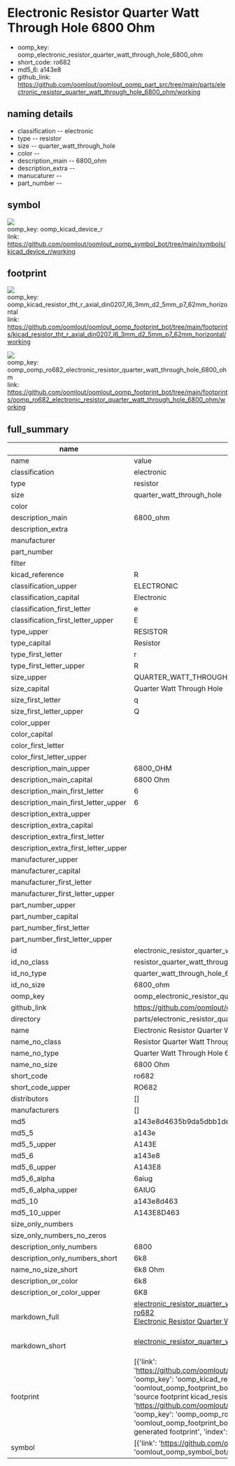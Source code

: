 # Electronic Resistor Quarter Watt Through Hole 6800 Ohm

  
* oomp_key: oomp_electronic_resistor_quarter_watt_through_hole_6800_ohm 
* short_code: ro682
* md5_6: a143e8  
* github_link: https://github.com/oomlout/oomlout_oomp_part_src/tree/main/parts/electronic_resistor_quarter_watt_through_hole_6800_ohm/working  
## naming details
* classification -- electronic
* type -- resistor
* size -- quarter_watt_through_hole
* color -- 
* description_main -- 6800_ohm
* description_extra -- 
* manucaturer -- 
* part_number -- 



## symbol

![](symbol/{index}/working/working_600.png)  
oomp_key: oomp_kicad_device_r  
link: https://github.com/oomlout/oomlout_oomp_symbol_bot/tree/main/symbols/kicad_device_r/working  

## footprint

![](footprint/{index}/working/working_600.png)  
oomp_key: oomp_kicad_resistor_tht_r_axial_din0207_l6_3mm_d2_5mm_p7_62mm_horizontal  
link: https://github.com/oomlout/oomlout_oomp_footprint_bot/tree/main/footprints/kicad_resistor_tht_r_axial_din0207_l6_3mm_d2_5mm_p7_62mm_horizontal/working  

![](footprint/{index}/working/working_600.png)  
oomp_key: oomp_oomp_ro682_electronic_resistor_quarter_watt_through_hole_6800_ohm  
link: https://github.com/oomlout/oomlout_oomp_footprint_bot/tree/main/footprints/oomp_ro682_electronic_resistor_quarter_watt_through_hole_6800_ohm/working  

## full_summary
| name | value | 
| --- | --- | 
| name | value | 
| classification | electronic | 
| type | resistor | 
| size | quarter_watt_through_hole | 
| color |  | 
| description_main | 6800_ohm | 
| description_extra |  | 
| manufacturer |  | 
| part_number |  | 
| filter |  | 
| kicad_reference | R | 
| classification_upper | ELECTRONIC | 
| classification_capital | Electronic | 
| classification_first_letter | e | 
| classification_first_letter_upper | E | 
| type_upper | RESISTOR | 
| type_capital | Resistor | 
| type_first_letter | r | 
| type_first_letter_upper | R | 
| size_upper | QUARTER_WATT_THROUGH_HOLE | 
| size_capital | Quarter Watt Through Hole | 
| size_first_letter | q | 
| size_first_letter_upper | Q | 
| color_upper |  | 
| color_capital |  | 
| color_first_letter |  | 
| color_first_letter_upper |  | 
| description_main_upper | 6800_OHM | 
| description_main_capital | 6800 Ohm | 
| description_main_first_letter | 6 | 
| description_main_first_letter_upper | 6 | 
| description_extra_upper |  | 
| description_extra_capital |  | 
| description_extra_first_letter |  | 
| description_extra_first_letter_upper |  | 
| manufacturer_upper |  | 
| manufacturer_capital |  | 
| manufacturer_first_letter |  | 
| manufacturer_first_letter_upper |  | 
| part_number_upper |  | 
| part_number_capital |  | 
| part_number_first_letter |  | 
| part_number_first_letter_upper |  | 
| id | electronic_resistor_quarter_watt_through_hole_6800_ohm | 
| id_no_class | resistor_quarter_watt_through_hole_6800_ohm | 
| id_no_type | quarter_watt_through_hole_6800_ohm | 
| id_no_size | 6800_ohm | 
| oomp_key | oomp_electronic_resistor_quarter_watt_through_hole_6800_ohm | 
| github_link | https://github.com/oomlout/oomlout_oomp_part_src/tree/main/parts/electronic_resistor_quarter_watt_through_hole_6800_ohm/working | 
| directory | parts/electronic_resistor_quarter_watt_through_hole_6800_ohm | 
| name | Electronic Resistor Quarter Watt Through Hole 6800 Ohm | 
| name_no_class | Resistor Quarter Watt Through Hole 6800 Ohm | 
| name_no_type | Quarter Watt Through Hole 6800 Ohm | 
| name_no_size | 6800 Ohm | 
| short_code | ro682 | 
| short_code_upper | RO682 | 
| distributors | [] | 
| manufacturers | [] | 
| md5 | a143e8d4635b9da5dbb1dee8eb576d77 | 
| md5_5 | a143e | 
| md5_5_upper | A143E | 
| md5_6 | a143e8 | 
| md5_6_upper | A143E8 | 
| md5_6_alpha | 6aiug | 
| md5_6_alpha_upper | 6AIUG | 
| md5_10 | a143e8d463 | 
| md5_10_upper | A143E8D463 | 
| size_only_numbers |  | 
| size_only_numbers_no_zeros |  | 
| description_only_numbers | 6800 | 
| description_only_numbers_short | 6k8 | 
| name_no_size_short | 6k8 Ohm | 
| description_or_color | 6k8 | 
| description_or_color_upper | 6K8 | 
| markdown_full | [electronic_resistor_quarter_watt_through_hole_6800_ohm](https://github.com/oomlout/oomlout_oomp_part_src/tree/main/parts/electronic_resistor_quarter_watt_through_hole_6800_ohm/working)<br>[ro682](https://github.com/oomlout/oomlout_oomp_part_src/tree/main/parts/electronic_resistor_quarter_watt_through_hole_6800_ohm/working)<br>[Electronic Resistor Quarter Watt Through Hole 6800 Ohm](https://github.com/oomlout/oomlout_oomp_part_src/tree/main/parts/electronic_resistor_quarter_watt_through_hole_6800_ohm/working)<br><br> | 
| markdown_short | [electronic_resistor_quarter_watt_through_hole_6800_ohm](https://github.com/oomlout/oomlout_oomp_part_src/tree/main/parts/electronic_resistor_quarter_watt_through_hole_6800_ohm/working)<br><br> | 
| footprint | [{'link': 'https://github.com/oomlout/oomlout_oomp_footprint_bot/tree/main/foootprntss/kicad_resistor_tht_r_axial_din0207_l6_3mm_d2_5mm_p7_62mm_horizontal', 'oomp_key': 'oomp_kicad_resistor_tht_r_axial_din0207_l6_3mm_d2_5mm_p7_62mm_horizontal', 'directory': 'oomlout_oomp_footprint_bot/footprints/kicad_resistor_tht_r_axial_din0207_l6_3mm_d2_5mm_p7_62mm_horizontal//working/working.kicad_mod', 'note': 'source footprint kicad_resistor_tht_r_axial_din0207_l6_3mm_d2_5mm_p7_62mm_horizontal', 'index': 0}, {'link': 'https://github.com/oomlout/oomlout_oomp_footprint_bot/tree/main/foootprntss/oomp_ro682_electronic_resistor_quarter_watt_through_hole_6800_ohm', 'oomp_key': 'oomp_oomp_ro682_electronic_resistor_quarter_watt_through_hole_6800_ohm', 'directory': 'oomlout_oomp_footprint_bot/footprints/oomp_ro682_electronic_resistor_quarter_watt_through_hole_6800_ohm//working/working.kicad_mod', 'note': 'oomp generated footprint', 'index': 1}] | 
| symbol | [{'link': 'https://github.com/oomlout/oomlout_oomp_symbol_bot/tree/main/symbols/kicad_device_r', 'oomp_key': 'oomp_kicad_device_r', 'directory': 'oomlout_oomp_symbol_bot/symbols/kicad_device_r//working/working.kicad_sym', 'index': 0}] | 
